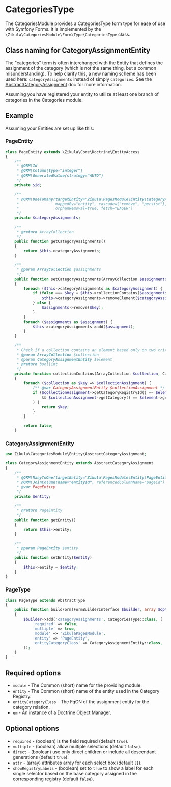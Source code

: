 # CategoriesType

The CategoriesModule provides a CategoriesType form type for ease of use with Symfony Forms.
It is implemented by the `\Zikula\CategoriesModule\Form\Type\CategoriesType` class.

## Class naming for CategoryAssignmentEntity

The "categories" term is often interchanged with the Entity that defines the assignment of the category (which is not 
the same thing, but a common misunderstanding). To help clarify this, a new naming scheme has been used here:
`categoryAssignments` instead of simply `categories`. See the [AbstractCategoryAssignment](AbstractCategoryAssignment.md) doc for more information.

Assuming you have registered your entity to utilize at least one branch of categories in the Categories module.

## Example

Assuming your Entities are set up like this:

### PageEntity

```php
class PageEntity extends \Zikula\Core\Doctrine\EntityAccess
{
    /**
     * @ORM\Id
     * @ORM\Column(type="integer")
     * @ORM\GeneratedValue(strategy="AUTO")
     */
    private $id;

    /**
     * @ORM\OneToMany(targetEntity="Zikula\PagesModule\Entity\CategoryAssignmentEntity",
     *                mappedBy="entity", cascade={"remove", "persist"},
     *                orphanRemoval=true, fetch="EAGER")
     */
    private $categoryAssignments;

    /**
     * @return ArrayCollection
     */
    public function getCategoryAssignments()
    {
        return $this->categoryAssignments;
    }

    /**
     * @param ArrayCollection $assignments
     */
    public function setCategoryAssignments(ArrayCollection $assignments)
    {
        foreach ($this->categoryAssignments as $categoryAssignment) {
            if (false === $key = $this->collectionContains($assignments, $categoryAssignment)) {
                $this->categoryAssignments->removeElement($categoryAssignment);
            } else {
                $assignments->remove($key);
            }
        }
        foreach ($assignments as $assignment) {
            $this->categoryAssignments->add($assignment);
        }
    }

    /**
     * Check if a collection contains an element based only on two criteria (categoryRegistryId, category).
     * @param ArrayCollection $collection
     * @param CategoryAssignmentEntity $element
     * @return bool|int
     */
    private function collectionContains(ArrayCollection $collection, CategoryAssignmentEntity $element)
    {
        foreach ($collection as $key => $collectionAssignment) {
            /** @var CategoryAssignmentEntity $collectionAssignment */
            if ($collectionAssignment->getCategoryRegistryId() == $element->getCategoryRegistryId()
                && $collectionAssignment->getCategory() == $element->getCategory()
            ) {
                return $key;
            }
        }

        return false;
    }
```

### CategoryAssignmentEntity

```php
use Zikula\CategoriesModule\Entity\AbstractCategoryAssignment;

class CategoryAssignmentEntity extends AbstractCategoryAssignment
{
    /**
     * @ORM\ManyToOne(targetEntity="Zikula\PagesModule\Entity\PageEntity", inversedBy="assignments")
     * @ORM\JoinColumn(name="entityId", referencedColumnName="pageid")
     * @var PageEntity
     */
    private $entity;

    /**
     * @return PageEntity
     */
    public function getEntity()
    {
        return $this->entity;
    }

    /**
     * @param PageEntity $entity
     */
    public function setEntity($entity)
    {
        $this->entity = $entity;
    }
}
```

### PageType

```php
class PageType extends AbstractType
{
    public function buildForm(FormBuilderInterface $builder, array $options)
    {
        $builder->add('categoryAssignments', CategoriesType::class, [
            'required' => false,
            'multiple' => true,
            'module' => 'ZikulaPagesModule',
            'entity' => 'PageEntity',
            'entityCategoryClass' => CategoryAssignmentEntity::class,
        ]);
    }
}
```

## Required options

- `module` - The Common (short) name for the providing module.
- `entity` - The Common (short) name of the entity used in the Category Registry.
- `entityCategoryClass` - The FqCN of the assignment entity for the category relation.
- `em` - An instance of a Doctrine Object Manager.

## Optional options

- `required` - (boolean) is the field required (default `true`).
- `multiple` - (boolean) allow multiple selections (default `false`).
- `direct` - (boolean) use only direct children or include all descendant generations (default `true`).
- `attr` - (array) attributes array for each select box (default `[]`).
- `showRegistryLabels` - (boolean) set to `true` to show a label for each single selector based on the base category assigned in the corresponding registry (default `false`).
